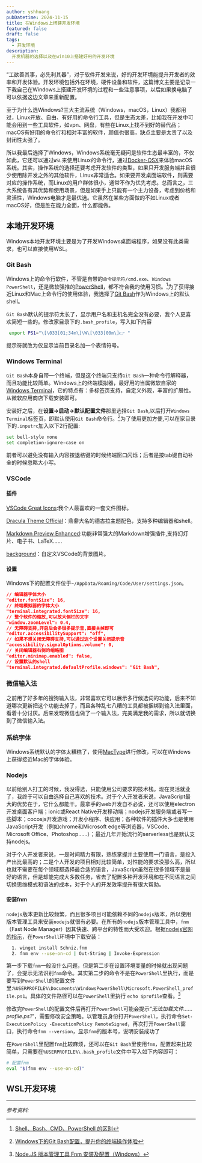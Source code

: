 ```yaml
---
author: yshhuang
pubDatetime: 2024-11-15
title: 在Windows上搭建开发环境
featured: false
draft: false
tags:
  - 开发环境
description:
  开发机器的选择以及在win10上搭建好用的开发环境
---
```

“工欲善其事，必先利其器”，对于软件开发来说，好的开发环境能提升开发者的效率和开发体验。开发环境包括外在环境，硬件设备和软件，这篇博文主要是记录一下我自己在Windows上搭建开发环境的过程和一些注意事项，以后如果换电脑了可以依据这边文章来重新配置。

至于为什么选Windows?三大主流系统（Windows，macOS，Linux）我都用过，Linux开放、自由、有好用的命令行工具，但是生态太差，比如我在开发中可能会用到一些工具软件，如vpn、网盘，有些在Linux上找不到好的替代品；macOS有好用的命令行和相对丰富的软件，颜值也很高，缺点主要是太贵了以及封闭性太强了。

所以我最后选择了Windows，Windows系统毫无疑问是软件生态最丰富的，不仅如此，它还可以通过`WSL`来使用Linux的命令行，通过[Docker-OSX](https://github.com/sickcodes/Docker-OSX)来体验macOS系统。其实，操作系统的选择还要考虑开发软件的类型，如果只开发服务端并且很少使用除开发之外的其他软件，Linux非常适合。如果要开发桌面端软件，则需要对应的操作系统，而Linux的用户群体很小，通常不作为优先考虑。总而言之，三大系统各有其优势和使用场景，但是如果手上只能有一个主力设备，考虑到价格和灵活性，Windows电脑才是最优选。它虽然在某些方面做的不如Linux或者macOS好，但是胜在能力全面，什么都能做。

## 本地开发环境

Windows本地开发环境主要是为了开发Windows桌面端程序，如果没有此类需求，也可以直接使用WSL。

### Git Bash

Windows上的命令行软件，不管是自带的`命令提示符/cmd.exe`、`Windows PowerShell`，还是微软强推的[PowerShell](https://apps.microsoft.com/detail/9mz1snwt0n5d)，都不符合我的使用习惯。[^1]为了获得接近Linux和Mac上命令行的使用体验，我选择了[Git Bash](https://git-scm.com/downloads/win)作为Windows上的默认shell。

`Git Bash`默认的提示符太长了，显示用户名和主机名完全没有必要，我个人更喜欢简短一些的。修改家目录下的`.bash_profile`，写入如下内容

```bash
 export PS1="\[\033[01;34m\]\W\[\033[00m\]👉 "
```

提示符就改为仅显示当前目录名加一个表情符号。

### Windows Terminal

`Git Bash`本身自带一个终端，但是这个终端只支持`Git Bash`一种命令行解释器，而且功能比较简单。Windows上的终端模拟器，最好用的当属微软自家的[Windows Terminal](https://www.microsoft.com/store/productId/9N0DX20HK701)，它的特点有：多标签页支持，自定义外观，丰富的扩展性。从微软应用商店下载安装即可。

安装好之后，在**设置->启动->默认配置文件**那里选择`Git Bash`,以后打开`Windows Terminal`标签页，即默认使用`Git Bash`命令行。[^2]为了使用更加方便,可以在家目录下的`.inputrc`加入以下2行配置:

```bash
set bell-style none
set completion-ignore-case on
```

前者可以避免没有输入内容按退格键的时候终端窗口闪烁；后者是按tab键自动补全的时候忽略大小写。

### VSCode

#### 插件

[VSCode Great Icons](https://marketplace.visualstudio.com/items?itemName=emmanuelbeziat.vscode-great-icons):我个人最喜欢的一套文件图标。

[Dracula Theme Official](https://marketplace.visualstudio.com/items?itemName=dracula-theme.theme-dracula)：鼎鼎大名的德古拉主题配色，支持多种编辑器和shell。

[Markdown Preview Enhanced](https://marketplace.visualstudio.com/items?itemName=shd101wyy.markdown-preview-enhanced):功能非常强大的Markdown增强插件,支持幻灯片、电子书、LaTeX……

[background](https://marketplace.visualstudio.com/items?itemName=shalldie.background)：自定义VSCode的背景图片。

#### 设置

Windows下的配置文件位于`~/AppData/Roaming/Code/User/settings.json`。

```json
// 编辑器字体大小
"editor.fontSize": 16,
// 终端模拟器的字体大小
"terminal.integrated.fontSize": 16,
// 整个软件的缩放,可以放大侧栏的文字
"window.zoomLevel": 0.4,
// 无障碍支持,开启后会多很多提示音,直接关掉即可
"editor.accessibilitySupport": "off",
// 如果不想关闭无障碍支持,可以通过这个设置关闭提示音
"accessibility.signalOptions.volume": 0,
// 关闭编辑器右侧的缩略图
"editor.minimap.enabled": false,
// 设置默认的shell
"terminal.integrated.defaultProfile.windows": "Git Bash",
```

### 微信输入法

之前用了好多年的搜狗输入法，非常喜欢它可以展示多行候选词的功能，后来不知道哪次更新把这个功能去掉了，而且各种乱七八糟的工具都被捆绑到输入法里面，看着十分讨厌。后来发现微信也做了一个输入法，完美满足我的需求，所以就切换到了微信输入法。

### 系统字体

Windows系统默认的字体太糟糕了，使用[MacType](https://www.mactype.net/)进行修改，可以在Windows上获得接近Mac的字体体验。

### Nodejs

以前给别人打工的时候，我没得选，只能使用公司要求的技术栈。现在灵活就业了，我终于可以自由选择自己喜欢的技术。对于个人开发者来说，JavaScript最大的优势在于，它什么都能干。最拿手的web开发自不必说，还可以使用electron开发桌面客户端；ionic或React Native开发移动端；nodejs开发服务端或者写一些脚本；cocosjs开发游戏；开发小程序、快应用；各种软件的插件大多也是使用JavaScript开发（例如chrome和Microsoft edge等浏览器，VSCode、Microsoft Office、Photoshop……）；最近几年开始流行的serverless也是默认支持nodejs。

对于个人开发者来说，一是时间精力有限，熟练掌握并主要使用一门语言，是投入产出比最高的；二是个人开发的项目相对比较简单，对性能的要求没那么高，所以也就不需要在每个领域都选择最合适的语言，JavaScript虽然在很多领域不是最好的语言，但是却能完成大多数任务，省去了配置多种开发环境和在不同语言之间切换思维模式和语法的成本，对于个人的开发效率提升有很大帮助。

#### 安装fnm

`nodejs`版本更新比较频繁，而且很多项目可能依赖不同的`nodejs`版本，所以使用版本管理工具来安装`nodejs`就很有必要。在所有的`nodejs`版本管理工具中，`fnm`（Fast Node Manager）因其快速、跨平台的特性而大受欢迎。根据[nodejs官网的指示](https://nodejs.org/en/download/package-manager)，在`PowerShell`环境中下载安装：

```bash
  1. winget install Schniz.fnm
  2. fnm env --use-on-cd | Out-String | Invoke-Expression
```

第一步下载`fnm`一般没什么问题，但是第二步在设置环境变量的时候就出现问题了，会提示无法识别`fnm`命令。其实第二步的命令不是在`PowerShell`里执行，而是要写到`PowerShell`的配置文件里:`%USERPROFILE%\Documents\WindowsPowerShell\Microsoft.PowerShell_profile.ps1`。具体的文件路径可以在`PowerShell`里执行 `echo $profile`查看。[^3]

修改完`PowerShell`的配置文件后再打开`PowerShell`可能会提示“*无法加载文件……profile.ps1*”，需要修改安全策略。以管理员身份打开`PowerShell`，执行命令`Set-ExecutionPolicy -ExecutionPolicy RemoteSigned`，再次打开`PowerShell`窗口，执行命令`fnm --version`，显示`fnm`的版本号，说明安装成功了

在`PowerShell`里配置`fnm`比较麻烦，还可以在`Git Bash`里使用`fnm`，配置起来比较简单，只需要在`%USERPROFILE%\.bash_profile`文件中写入如下内容即可：

```bash
# 配置fnm
eval "$(fnm env --use-on-cd)"
```

## WSL开发环境

------------
*参考资料:*
[^1]:[Shell、Bash、CMD、PowerShell 的区别](https://blog.csdn.net/qq_33154343/article/details/123366377)
[^2]:[Windows下的Git Bash配置，提升你的终端操作体验](https://zhuanlan.zhihu.com/p/418321777)
[^3]:[Node.JS 版本管理工具 Fnm 安装及配置（Windows）](https://blog.csdn.net/Y2ANGAO/article/details/142653309)
